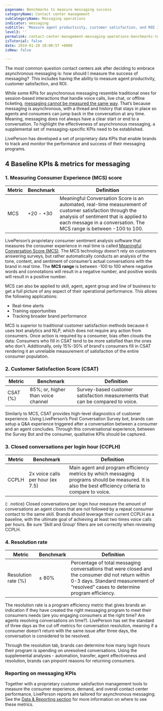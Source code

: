 ```yaml
---
pagename: Benchmarks to measure messaging success
categoryName: Contact center management
subCategoryName: Messaging operations
indicator: messaging
subtitle: 'Measure agent productivity, customer satisfaction, and ROI in messaging '
level3: ''
permalink: contact-center-management-messaging-operations-benchmarks-to-measure-messaging-success.html
isTutorial: false
date: 2019-01-20 10:00:57 +0000
isNew: false

---
```

The most common question contact centers ask after deciding to embrace asynchronous messaging is: how should I measure the success of messaging?  This includes having the ability to measure agent productivity, customer satisfaction, and ROI.

While some KPIs for asynchronous messaging resemble traditional ones for session-based interactions that handle voice calls, live chat, or offline ticketing, [messaging cannot be measured the same way](contact-center-management-messaging-operations-managing-a-contact-center-that-messages.html). That’s because messaging is asynchronous, with a thread and history that stays in place so agents and consumers can jump back in the conversation at any time. Meaning, messaging does not always have a clear start or end to a conversation. To highlight the effectiveness of asynchronous messaging, a supplemental set of messaging-specific KPIs need to be established.

LivePerson has developed a set of proprietary data KPIs that enable brands to track and monitor the performance and success of their messaging programs.

## 4 Baseline KPIs & metrics for messaging

### 1. Measuring Consumer Experience (MCS) score

| Metric | Benchmark | Definition |
| --- | --- | --- |
| MCS | +20 - +30 | Meaningful Conversation Score is an automated, real-time measurement of customer satisfaction through the analysis of sentiment that is applied to each message in a conversation. The MCS range is between -100 to 100. |

LivePerson’s proprietary consumer sentiment analysis software that measures the consumer experience in real time is called [Meaningful Conversation Score (MCS)](data-reporting-meaningful-connection-score-(mcs)-meaningful-connection-score-(mcs)-overview.html). The MCS technology doesn’t rely on customers answering surveys, but rather automatically conducts an analysis of the tone, content, and sentiment of consumer’s actual conversations with the brand in real time. The **MCS range** is between -100 to 100 where negative words and connotations will result in a negative number, and positive words will result in a positive number.

MCS can also be applied to skill, agent, agent group and line of business to get a full picture of any aspect of their operational performance. This allows the following applications:

* Real-time alerts
* Training opportunities
* Tracking broader brand performance

MCS is superior to traditional customer satisfaction methods because it uses text analytics and NLP, which does not require any action from consumers. Once action is required by a consumer, bias often clouds the data: Consumers who fill in CSAT tend to be more satisfied than the ones who don't. Additionally, only 15%-30% of brand's consumers fill in CSAT rendering it an unreliable measurement of satisfaction of the entire consumer population.

### 2. Customer Satisfaction Score (CSAT)

| Metric | Benchmark | Definition |
| --- | --- | --- |
| CSAT (%) | 85%; or, higher than voice channel | Survey-based customer satisfaction measurements that can be compared to voice. |

Similarly to MCS, CSAT provides high-level diagnostics of customer experience. Using LivePerson’s Post Conversation Survey bot, brands can setup a Q&A experience triggered after a conversation between a consumer and an agent concludes. Through this conversational experience, between the Survey Bot and the consumer, qualitative KPIs should be captured.

### 3. Closed conversations per login hour (CCPLH)

| Metric | Benchmark | Definition |
| --- | --- | --- |
| CCPLH | 2x voice calls per hour (ex 7.5) | Main agent and program efficiency metrics by which messaging programs should be measured. It is also the best efficiency criteria to compare to voice. |

{: .notice}
Closed conversations per login hour measure the amount of conversations an agent closes that are not followed by a repeat consumer contact to the same skill. Brands should leverage their current CCPLH as a baseline, with the ultimate goal of achieving at least two times voice calls per hours. Be sure ‘Skill and Group’ filters are set correctly when reviewing CCPLH.

### 4. Resolution rate

| Metric | Benchmark | Definition |
| --- | --- | --- |
| Resolution rate (%) | ± 80% | Percentage of total messaging conversations that were closed and the consumer did not return within 0-3 days. Standard measurement of “resolved” cases to determine program efficiency. |

The resolution rate is a program efficiency metric that gives brands an indication if they have created the right messaging program to meet their consumers needs (are you engaging consumers at the right time? Are agents resolving conversations on time?). LivePerson has set the standard of three days as the cut off metrics for conversation resolution, meaning if a consumer doesn’t return with the same issue after three days, the conversation is considered to be resolved.

Through the resolution tab, brands can determine how many login hours their program is spending on unresolved conversations. Using the supplemental analyses - automation, transfer, agent effectiveness and resolution, brands can pinpoint reasons for returning consumers.

### Reporting on messaging KPIs

Together with a proprietary customer satisfaction management tools to measure the consumer experience, demand, and overall contact center performance, LivePerson reports are tailored for asynchronous messaging. See the [Data & Reporting section](data-reporting-reporting-metrics.html) for more information on where to see these metrics.
